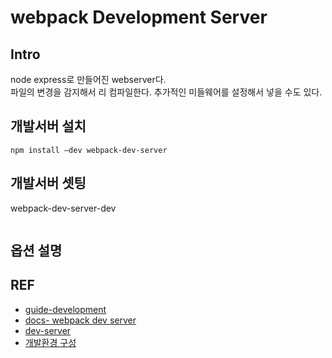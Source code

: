 # webpack Development Server

## Intro
node express로 만들어진 webserver다.  
파일의 변경을 감지해서 리 컴파일한다. 추가적인 미들웨어를 설정해서 넣을 수도 있다.


## 개발서버 설치
```
npm install –dev webpack-dev-server
```

## 개발서버 셋팅

webpack-dev-server-dev
```js


```


## 옵션 설명

## REF
- [guide-development](https://webpack.js.org/guides/development/)
- [docs- webpack dev server](https://github.com/webpack/docs/wiki/webpack-dev-server)
- [dev-server](https://webpack.js.org/configuration/dev-server/) 
- [개발환경 구성](https://brightparagon.wordpress.com/2018/06/27/webpack-v4-development-configuration/)
